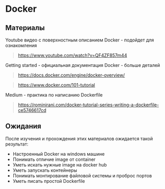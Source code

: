 Docker
======

Материалы
---------

Youtube видео с поверхностным описанием Docker - подойдет для ознакомления
> https://www.youtube.com/watch?v=QF4ZF857m44

Getting started - официальная документация Docker - больше деталей

> https://docs.docker.com/engine/docker-overview/

> https://www.docker.com/101-tutorial

Medium - практика по написанию Dockerfile
> https://rominirani.com/docker-tutorial-series-writing-a-dockerfile-ce5746617cd

Ожидания
--------

После изучения и прохождения этих материалов ожидается такой результат:

* Настроенный Docker на windows машине
* Понимать отличие image от container
* Уметь искать нужные image на docker hub
* Уметь запускать контейнеры
* Понимать монтирование файловой системы и проброс портов
* Уметь писать простой Dockerfile
